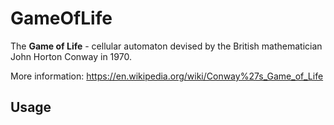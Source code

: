 GameOfLife
==========
The **Game of Life** - cellular automaton devised by the British mathematician John Horton Conway in 1970.

More information: https://en.wikipedia.org/wiki/Conway%27s_Game_of_Life

Usage
-------------------
